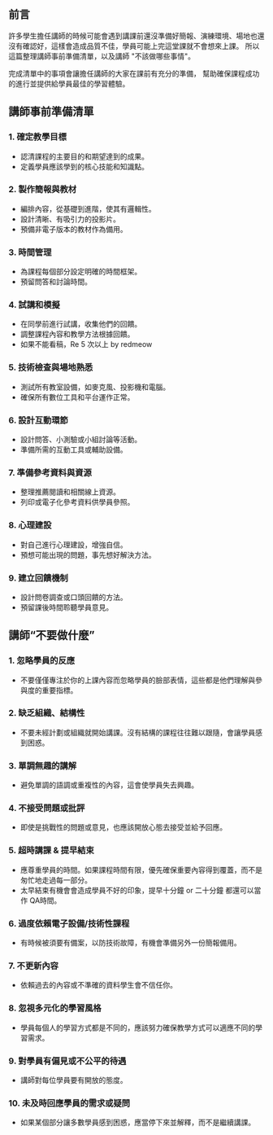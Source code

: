 ## 前言

許多學生擔任講師的時候可能會遇到講課前還沒準備好簡報、演練環境、場地也還沒有確認好，這樣會造成品質不佳，學員可能上完這堂課就不會想來上課。
所以這篇整理講師事前準備清單，以及講師 "不該做哪些事情"。

完成清單中的事項會讓擔任講師的大家在課前有充分的準備，
幫助確保課程成功的進行並提供給學員最佳的學習體驗。

## 講師事前準備清單

### 1. 確定教學目標
- 認清課程的主要目的和期望達到的成果。
- 定義學員應該學到的核心技能和知識點。

### 2. 製作簡報與教材
- 編排內容，從基礎到進階，使其有邏輯性。
- 設計清晰、有吸引力的投影片。
- 預備非電子版本的教材作為備用。

### 3. 時間管理
- 為課程每個部分設定明確的時間框架。
- 預留問答和討論時間。

### 4. 試講和模擬
- 在同學前進行試講，收集他們的回饋。
- 調整課程內容和教學方法根據回饋。
- 如果不能看稿，Re 5 次以上 by redmeow

### 5. 技術檢查與場地熟悉
- 測試所有教室設備，如麥克風、投影機和電腦。
-  確保所有數位工具和平台運作正常。

### 6. 設計互動環節
- 設計問答、小測驗或小組討論等活動。
- 準備所需的互動工具或輔助設備。

### 7. 準備參考資料與資源
- 整理推薦閱讀和相關線上資源。
- 列印或電子化參考資料供學員參照。

### 8. 心理建設
- 對自己進行心理建設，增強自信。
- 預想可能出現的問題，事先想好解決方法。

### 9. 建立回饋機制
- 設計問卷調查或口頭回饋的方法。
- 預留課後時間聆聽學員意見。


## 講師“不要做什麼”

### 1. 忽略學員的反應
- 不要僅僅專注於你的上課內容而忽略學員的臉部表情，這些都是他們理解與參與度的重要指標。

### 2. 缺乏組織、結構性
- 不要未經計劃或組織就開始講課。沒有結構的課程往往難以跟隨，會讓學員感到困惑。

### 3. 單調無趣的講解
- 避免單調的語調或重複性的內容，這會使學員失去興趣。

### 4. 不接受問題或批評
- 即使是挑戰性的問題或意見，也應該開放心態去接受並給予回應。

### 5. 超時講課 & 提早結束
- 應尊重學員的時間。如果課程時間有限，優先確保重要內容得到覆蓋，而不是匆忙地走過每一部分。
- 太早結束有機會會造成學員不好的印象，提早十分鐘 or 二十分鐘 都還可以當作 QA時間。

### 6. 過度依賴電子設備/技術性課程
- 有時候被須要有備案，以防技術故障，有機會準備另外一份簡報備用。

### 7. 不更新內容
- 依賴過去的內容或不準確的資料學生會不信任你。

### 8. 忽視多元化的學習風格
- 學員每個人的學習方式都是不同的，應該努力確保教學方式可以適應不同的學習需求。

### 9. 對學員有偏見或不公平的待遇
- 講師對每位學員要有開放的態度。

### 10. 未及時回應學員的需求或疑問
- 如果某個部分讓多數學員感到困惑，應當停下來並解釋，而不是繼續講課。



